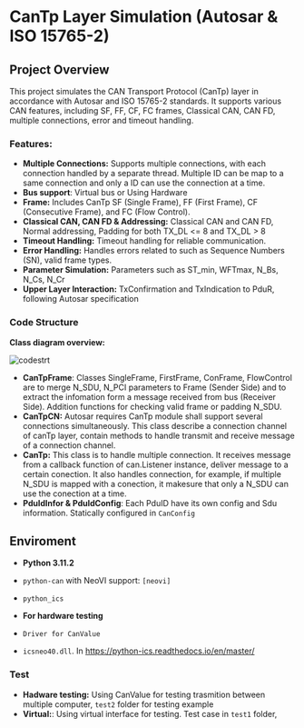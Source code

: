 # CanTp Layer Simulation (Autosar & ISO 15765-2)

## Project Overview
This project simulates the CAN Transport Protocol (CanTp) layer in accordance with Autosar and ISO 15765-2 standards. It supports various CAN features, including SF, FF, CF, FC frames, Classical CAN, CAN FD, multiple connections, error and timeout handling.

### Features:
- **Multiple Connections:** 
Supports multiple connections, with each connection handled by a separate thread.
Multiple ID can be map to a same connection and only a ID can use the connection at a time.
- **Bus support**: Virtual bus or Using Hardware
- **Frame:** Includes CanTp SF (Single Frame), FF (First Frame), CF (Consecutive Frame), and FC (Flow Control).
- **Classical CAN, CAN FD & Addressing:** Classical CAN and CAN FD, Normal addressing, Padding for both TX_DL <= 8 and TX_DL > 8
- **Timeout Handling:** Timeout handling for reliable communication.
- **Error Handling:** Handles errors related to such as Sequence Numbers (SN), valid frame types.
- **Parameter Simulation:** Parameters such as ST_min, WFTmax, N_Bs, N_Cs, N_Cr
- **Upper Layer Interaction:** TxConfirmation and TxIndication to PduR, following Autosar specification

### Code Structure
**Class diagram overview:**

![codestrt](https://github.com/user-attachments/assets/ed6f717e-c356-45dc-b396-88349c5d8a95)


- **CanTpFrame**: Classes SingleFrame, FirstFrame, ConFrame, FlowControl are to merge N_SDU, N_PCI parameters to Frame (Sender Side) and to extract the infomation form a message received from bus (Receiver Side). Addition functions for checking valid frame or padding N_SDU.
-  **CanTpCN:** Autosar requires CanTp module shall support several connections simultaneously. This class describe a connection channel of canTp layer, contain methods to handle transmit and receive message of a connection channel.
-  **CanTp:** This class is to handle multiple connection. It receives message from a callback function of can.Listener instance, deliver message to a certain conection. It also handles connection, for example, if multiple N_SDU is mapped with a conection, it makesure that only a N_SDU can use the conection at a time.
- **PduIdInfor & PduIdConfig**: Each PduID have its own config and Sdu information. Statically configured in `CanConfig` 
## Enviroment
- **Python 3.11.2**
- `python-can` with NeoVI support: `[neovi]`
- `python_ics`

- **For hardware testing**
- `Driver for CanValue`
- `icsneo40.dll`. In https://python-ics.readthedocs.io/en/master/
### Test
- **Hadware testing:** Using CanValue for testing trasmition between multiple computer, `test2` folder for testing example  
- **Virtual:**: Using virtual interface for testing. Test case in `test1` folder, 
